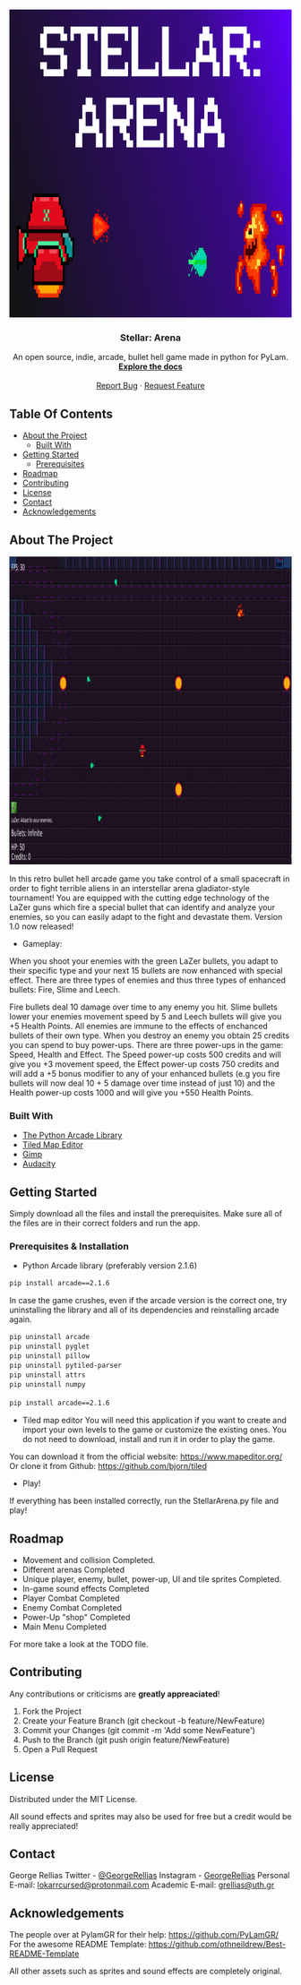
<!-- PROJECT LOGO -->
<br />
<p align="center">
  <a href="https://github.com/BramCetusAlt/Stellar-Arena/blob/master/Sprites/Logo.png">
    <img src="Sprites/Logo.png" alt="Logo" width="850" height="550">
  </a>
  
  <h3 align="center">Stellar: Arena </h3>
  
  <p align="center">
    An open source, indie, arcade, bullet hell game made in python for PyLam. 
    <br />
  <a href="https://github.com/BramCetusAlt/PyArcadeProject"><strong>Explore the docs</strong></a>
    <br />
    <br />
  <a href="https://github.com/BramCetusAlt/issues">Report Bug</a>
    ·
  <a href="https://github.com/BramCetusAlt/issues">Request Feature</a>
  </p>
</p>

## Table Of Contents

* [About the Project](#about-the-project)
  * [Built With](#built-with)
* [Getting Started](#getting-started)
  * [Prerequisites](#prerequisites)
* [Roadmap](#roadmap)
* [Contributing](#contributing)
* [License](#license)
* [Contact](#contact)
* [Acknowledgements](#acknowledgements)

## About The Project

<a href="https://github.com/BramCetusAlt/Stellar-Arena/blob/master/Sprites/GameplayScreenshot.png">
    <img src="Sprites/GameplayScreenshot.png" alt="Logo" width="850" height="550">
  </a> <br>

In this retro bullet hell arcade game you take control of a small spacecraft in order to fight terrible aliens in an interstellar arena gladiator-style tournament! You are equipped with the cutting edge technology of the LaZer guns which fire a special bullet that can identify and analyze your enemies, so you can easily adapt to the fight and devastate them. Version 1.0 now released!

* Gameplay:

When you shoot your enemies with the green LaZer bullets, you adapt to their specific type and your next 15 bullets are now enhanced with special effect. There are three types of enemies and thus three types of enhanced bullets: Fire, Slime and Leech.

Fire bullets deal 10 damage over time to any enemy you hit. Slime bullets lower your enemies movement speed by 5 and Leech bullets will give you +5 Health Points. All enemies are immune to the effects of enchanced bullets of their own type. When you destroy an enemy you obtain 25 credits you can spend to buy power-ups. There are three power-ups in the game: Speed, Health and Effect. The Speed power-up costs 500 credits and will give you +3 movement speed, the Effect power-up costs 750 credits and will add a +5 bonus modifier to any of your enhanced bullets (e.g you fire bullets will now deal 10 + 5 damage over time instead of just 10) and the Health power-up costs 1000 and will give you +550 Health Points.

### Built With

* [The Python Arcade Library](https://pypi.org/project/arcade/)
* [Tiled Map Editor](https://www.mapeditor.org/)
* [Gimp](https://www.gimp.org/)
* [Audacity](https://www.audacityteam.org/)

## Getting Started

Simply download all the files and install the prerequisites. Make sure all of the files are in their correct folders and run the app.

### Prerequisites & Installation

* Python Arcade library (preferably version 2.1.6)
```sh
pip install arcade==2.1.6
```
In case the game crushes, even if the arcade version is the correct one, try uninstalling the library and all of its dependencies and reinstalling arcade again.
```sh
pip uninstall arcade
pip uninstall pyglet
pip uninstall pillow
pip uninstall pytiled-parser
pip uninstall attrs
pip uninstall numpy

pip install arcade==2.1.6
```
* Tiled map editor
You will need this application if you want to create and import your own levels to the game or customize the existing ones. You do not need to download, install and run it in order to play the game.

You can download it from the official website: https://www.mapeditor.org/
Or clone it from Github: https://github.com/bjorn/tiled

* Play!

If everything has been installed correctly, run the StellarArena.py file and play!

## Roadmap

* Movement and collision
Completed.
* Different arenas
Completed
* Unique player, enemy, bullet, power-up, UI and tile sprites
Completed.
* In-game sound effects
Completed
* Player Combat
Completed
* Enemy Combat
Completed
* Power-Up "shop"
Completed
* Main Menu
Completed

For more take a look at the TODO file.

## Contributing

Any contributions or criticisms are **greatly appreaciated**!

1. Fork the Project
2. Create your Feature Branch (git checkout -b feature/NewFeature)
3. Commit your Changes (git commit -m 'Add some NewFeature')
4. Push to the Branch (git push origin feature/NewFeature)
5. Open a Pull Request
## License
Distributed under the MIT License.

All sound effects and sprites may also be used for free but a credit would be really appreciated!
## Contact 

George Rellias Twitter - [@GeorgeRellias](https://twitter.com/GeorgeRellias)
Instagram - [GeorgeRellias](https://www.instagram.com/georgerellias/)
Personal E-mail: lokarrcursed@protonmail.com
Academic E-mail: grellias@uth.gr

## Acknowledgements

The people over at PylamGR for their help: https://github.com/PyLamGR/
For the awesome README Template: https://github.com/othneildrew/Best-README-Template

All other assets such as sprites and sound effects are completely original.


